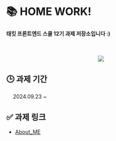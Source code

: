 # 📚 HOME WORK!

#### 태킷 프론트엔드 스쿨 12기 과제 저장소입니다 :) 

</br>

<p align="center">
<img src=https://github.com/user-attachments/assets/d96bffb6-944b-408e-8e0f-0e17ab1f7cd1 />
</p>

## 🕒 과제 기간

&emsp; 2024.09.23 ~

## ✅ 과제 링크
- [About_ME](https://github.com/BomEllen/homework/blob/131065593c0141dabc4920e79f155a688a48f2cf/about-me.md)

</br>
</br>
